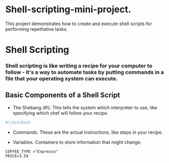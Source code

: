 # Shell-scripting-mini-project.
This project demonstrates how to create and execute shell scripts for performing repetitative tasks.

# Shell Scripting

### Shell scripting is like writing a recipe for your computer to follow - it's a way to automate tasks by putting commands in a file that your operating system can execute. 

## Basic Components of a Shell Script

* The Shebang (#!). This tells the system which interpreter to use, like specifying which chef will follow your recipe.

```bash
#!/bin/bash
```

* Commands. These are the actual instructions, like steps in your recipe.

* Variables. Containers to store information that might change.
```
COFFEE_TYPE ="Expresso"
PRICE=3.59
```


